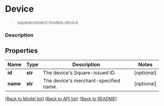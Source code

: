# Device
> squareconnect.models.device

### Description



## Properties
Name | Type | Description | Notes
------------ | ------------- | ------------- | -------------
**id** | **str** | The device&#39;s Square-issued ID. | [optional] 
**name** | **str** | The device&#39;s merchant-specified name. | [optional] 

[[Back to Model list]](../README.md#documentation-for-models) [[Back to API list]](../README.md#documentation-for-api-endpoints) [[Back to README]](../README.md)


